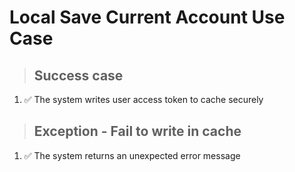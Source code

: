 # Local Save Current Account Use Case

> ## Success case
1. ✅ The system writes user access token to cache securely

> ## Exception - Fail to write in cache
1. ✅ The system returns an unexpected error message